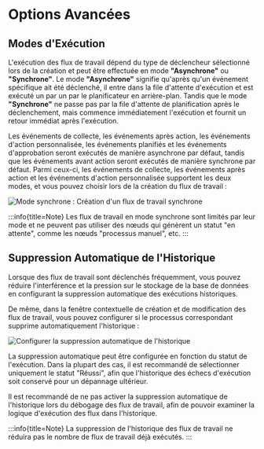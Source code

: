 # Options Avancées

## Modes d'Exécution

L'exécution des flux de travail dépend du type de déclencheur sélectionné lors de la création et peut être effectuée en mode **"Asynchrone"** ou **"Synchrone"**. Le mode **"Asynchrone"** signifie qu'après qu'un événement spécifique ait été déclenché, il entre dans la file d'attente d'exécution et est exécuté un par un par le planificateur en arrière-plan. Tandis que le mode **"Synchrone"** ne passe pas par la file d'attente de planification après le déclenchement, mais commence immédiatement l'exécution et fournit un retour immédiat après l'exécution.

Les événements de collecte, les événements après action, les événements d'action personnalisée, les événements planifiés et les événements d'approbation seront exécutés de manière asynchrone par défaut, tandis que les événements avant action seront exécutés de manière synchrone par défaut. Parmi ceux-ci, les événements de collecte, les événements après action et les événements d'action personnalisée supportent les deux modes, et vous pouvez choisir lors de la création du flux de travail :

![Mode synchrone : Création d'un flux de travail synchrone](https://static-docs.nocobase.com/39bc0821f50c1bde4729c531c6236795.png)

:::info{title=Note}
Les flux de travail en mode synchrone sont limités par leur mode et ne peuvent pas utiliser des nœuds qui génèrent un statut "en attente", comme les nœuds "processus manuel", etc.
:::

## Suppression Automatique de l'Historique

Lorsque des flux de travail sont déclenchés fréquemment, vous pouvez réduire l'interférence et la pression sur le stockage de la base de données en configurant la suppression automatique des exécutions historiques.

De même, dans la fenêtre contextuelle de création et de modification des flux de travail, vous pouvez configurer si le processus correspondant supprime automatiquement l'historique :

![Configurer la suppression automatique de l'historique](https://static-docs.nocobase.com/b2e4c08e7a01e213069912fe04baa7bd.png)

La suppression automatique peut être configurée en fonction du statut de l'exécution. Dans la plupart des cas, il est recommandé de sélectionner uniquement le statut "Réussi", afin que l'historique des échecs d'exécution soit conservé pour un dépannage ultérieur.

Il est recommandé de ne pas activer la suppression automatique de l'historique lors du débogage des flux de travail, afin de pouvoir examiner la logique d'exécution des flux dans l'historique.

:::info{title=Note}
La suppression de l'historique des flux de travail ne réduira pas le nombre de flux de travail déjà exécutés.
:::
